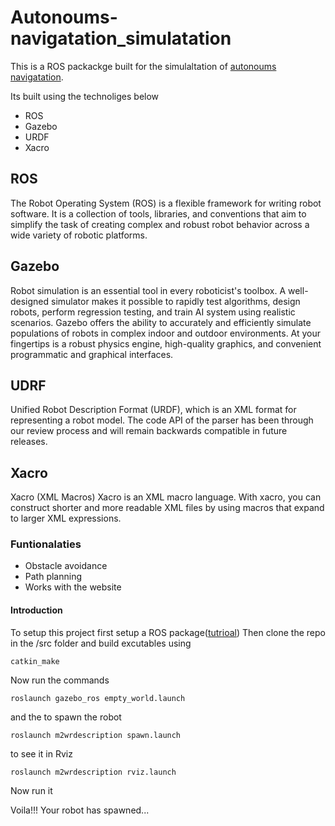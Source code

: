 # Autonoums-navigatation_simulatation
This is a ROS packackge built for the simulaltation of <a href="https://github.com/Blackcipher101/Autonoums-navigatation">autonoums navigatation</a>.

<p>Its built using the technoliges below</p>
<ul>
<li>ROS</li>
<li>Gazebo</li>
<li>URDF</li>
<li>Xacro</li>
</ul>

## ROS
<p>The Robot Operating System (ROS) is a flexible framework for writing robot software. It is a collection of tools, libraries, and conventions 
that aim to simplify the task of creating complex and robust robot behavior across a wide variety of robotic platforms.</p>

## Gazebo
<p>Robot simulation is an essential tool in every roboticist's toolbox. A well-designed simulator makes it possible to rapidly test 
algorithms, design robots, perform regression testing, and train AI system using realistic scenarios. Gazebo offers the ability to 
accurately and efficiently simulate populations of robots in complex indoor and outdoor environments. At your fingertips is a robust 
physics engine, high-quality graphics, and convenient programmatic and graphical interfaces.</p>

## UDRF
<p>Unified Robot Description Format (URDF), which is an XML format for representing a robot model. The code API of the parser has been through our review process and will remain backwards compatible in future releases.</p>


## Xacro
<p>Xacro (XML Macros) Xacro is an XML macro language. With xacro, you can construct shorter and more readable XML files by using macros that expand to larger XML expressions.</p>

### Funtionalaties
<ul>
<li>Obstacle avoidance</li>
<li>Path planning</li>
<li>Works with the website</li>
</ul>

#### Introduction 
To setup this project first setup a ROS package(<a href="http://wiki.ros.org/ROS/Tutorials/BuildingPackages">tutrioal</a>)
Then clone the repo in the /src folder and build excutables using 
```
catkin_make
```
Now run the commands
```
roslaunch gazebo_ros empty_world.launch
```
and the to spawn the robot
```
roslaunch m2wrdescription spawn.launch
```

to see it in Rviz
```
roslaunch m2wrdescription rviz.launch 
```
Now run it

Voila!!! Your robot has spawned...

